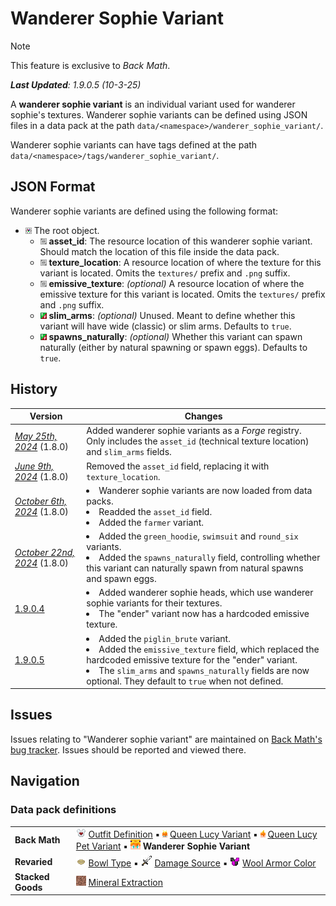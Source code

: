 # Wanderer Sophie Variant
> [!NOTE]
> This feature is exclusive to *Back Math*.
>
> ***Last Updated**: 1.9.0.5 (10-3-25)*

A **wanderer sophie variant** is an individual variant used for wanderer sophie's textures. Wanderer sophie variants can be defined using JSON files in a data pack at the path `data/<namespace>/wanderer_sophie_variant/`.

Wanderer sophie variants can have tags defined at the path `data/<namespace>/tags/wanderer_sophie_variant/`.

## JSON Format
Wanderer sophie variants are defined using the following format:

- ![](/Variants/Docs/Tags/compound_tag.png) The root object.
  - ![](/Variants/Docs/Tags/string_tag.png) **asset_id**: The resource location of this wanderer sophie variant. Should match the location of this file inside the data pack.
  - ![](/Variants/Docs/Tags/string_tag.png) **texture_location**: A resource location of where the texture for this variant is located. Omits the `textures/` prefix and `.png` suffix.
  - ![](/Variants/Docs/Tags/string_tag.png) **emissive_texture**: *(optional)* A resource location of where the emissive texture for this variant is located. Omits the `textures/` prefix and `.png` suffix.
  - ![](/Variants/Docs/Tags/boolean_tag.png) **slim_arms**: *(optional)* Unused. Meant to define whether this variant will have wide (classic) or slim arms. Defaults to `true`.
  - ![](/Variants/Docs/Tags/boolean_tag.png) **spawns_naturally**: *(optional)* Whether this variant can spawn naturally (either by natural spawning or spawn eggs). Defaults to `true`.

## History
| Version | Changes |
|---------|---------|
| [*May 25th, 2024*](/Back%20Math/Changelogs/1.8%20Beta%20Dev%20-%2025-05-24/Changelog%2025-05-24.md) (1.8.0) | Added wanderer sophie variants as a *Forge* registry. Only includes the `asset_id` (technical texture location) and `slim_arms` fields. |
| [*June 9th, 2024*](/Back%20Math/Changelogs/1.8%20Beta%20Dev%20-%2009-06-24/Changelog%2009-06-24.md) (1.8.0) | Removed the `asset_id` field, replacing it with `texture_location`. |
| [*October 6th, 2024*](/Back%20Math/Changelogs/1.8%20Beta%20Dev%20-%2006-10-24/Changelog%2006-10-24.md) (1.8.0) | <li> Wanderer sophie variants are now loaded from data packs. <li> Readded the `asset_id` field. <li> Added the `farmer` variant. </li> |
| [*October 22nd, 2024*](/Back%20Math/Changelogs/1.8%20Beta%20Dev%20-%2022-10-24/Changelog%2022-10-24.md) (1.8.0) | <li> Added the `green_hoodie`, `swimsuit` and `round_six` variants. <li> Added the `spawns_naturally` field, controlling whether this variant can naturally spawn from natural spawns and spawn eggs. </li> |
| [1.9.0.4](/Back%20Math/Changelogs/1.9.0.4%20Beta%20-%2026-01-25/Changelog%201.9.0.4.md) | <li> Added wanderer sophie heads, which use wanderer sophie variants for their textures. <li> The "ender" variant now has a hardcoded emissive texture.</li> |
| [1.9.0.5](/Back%20Math/Changelogs/1.9.0.5%20Beta%20-%2028-01-25/Changelog%201.9.0.5.md) | <li> Added the `piglin_brute` variant. <li>Added the `emissive_texture` field, which replaced the hardcoded emissive texture for the "ender" variant. <li> The `slim_arms` and `spawns_naturally` fields are now optional. They default to `true` when not defined.</li> |

## Issues
Issues relating to "Wanderer sophie variant" are maintained on [Back Math's bug tracker](https://github.com/isabellawoods/Back-Math/issues). Issues should be reported and viewed there.

## Navigation
### Data pack definitions
| | |
|-|-|
| **Back Math** | ![](/Textures/navbox/outfit_definition.png) [Outfit Definition](/Back%20Math/Docs/Outfit%20Definition.md) ▪ ![](/Textures/navbox/queen_lucy_variant.png) [Queen Lucy Variant](/Back%20Math/Docs/Queen%20Lucy%20Variant.md) ▪ ![](/Textures/navbox/queen_lucy_pet_variant.png) [Queen Lucy Pet Variant](/Back%20Math/Docs/Queen%20Lucy%20Pet%20Variant.md) ▪ ![](/Textures/navbox/wanderer_sophie_variant.png) **Wanderer Sophie Variant** |
| **Revaried** | ![](/Textures/navbox/bowl_type.png) [Bowl Type](/Revaried/Docs/Bowl%20Type.md) ▪ ![](/Textures/navbox/damage_source.png) [Damage Source](/Revaried/Docs/Damage%20Source.md) ▪ ![](/Textures/navbox/wool_armor_color.png) [Wool Armor Color](/Revaried/Docs/Wool%20Armor%20Color.md) |
| **Stacked Goods** | ![](/Textures/navbox/mineral_extraction.png) [Mineral Extraction](/Stacked%20Goods/Docs/Mineral%20Extraction.md) |